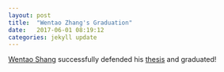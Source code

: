 ```yaml
---
layout: post
title:  "Wentao Zhang's Graduation"
date:   2017-06-01 08:19:12
categories: jekyll update
---
```

[Wentao Shang][name] successfully defended his [thesis][thesis] and graduated!


[name]:					http://irl.cs.ucla.edu/~wentao
[thesis]:				https://irl.cs.ucla.edu/theses.html


